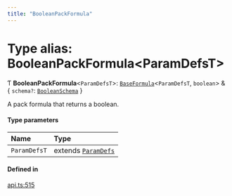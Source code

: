 ```yaml
---
title: "BooleanPackFormula"
---
```

# Type alias: BooleanPackFormula<ParamDefsT\>

Ƭ **BooleanPackFormula**<`ParamDefsT`\>: [`BaseFormula`](BaseFormula.md)<`ParamDefsT`, `boolean`\> & { `schema?`: [`BooleanSchema`](../interfaces/BooleanSchema.md)  }

A pack formula that returns a boolean.

#### Type parameters

| Name | Type |
| :------ | :------ |
| `ParamDefsT` | extends [`ParamDefs`](ParamDefs.md) |

#### Defined in

[api.ts:515](https://github.com/coda/packs-sdk/blob/main/api.ts#L515)
